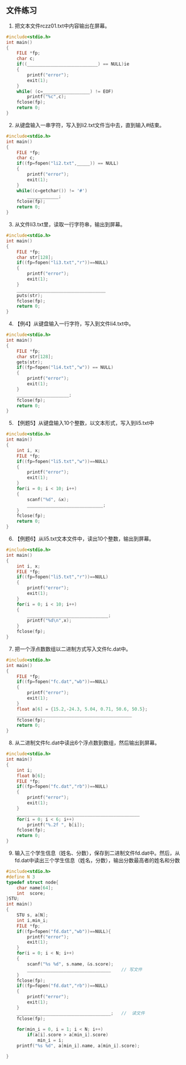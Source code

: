 ## 文件练习

1. 把文本文件rczz01.txt中内容输出在屏幕。

```c
#include<stdio.h>
int main()
{
	FILE *fp;
	char c;
	if((___________________________) == NULL)ie
	{
		printf("error");
		exit(1);
	}
	while( (c=__________________) != EOF)
		printf("%c",c);
	fclose(fp);
	return 0;
} 
```

2. 从键盘输入一串字符，写入到li2.txt文件当中去，直到输入#结束。

```c
#include<stdio.h>
int main()
{
	FILE *fp;
	char c;
	if((fp=fopen("li2.txt",_____)) == NULL)
	{
		printf("error");
		exit(1);
	}
	while((c=getchar()) != '#')
		____________;
	fclose(fp);
	return 0;
}
```

3. 从文件li3.txt里，读取一行字符串，输出到屏幕。

```c
#include<stdio.h>
int main()
{
	FILE *fp;
	char str[128];
	if((fp=fopen("li3.txt","r"))==NULL)
	{
		printf("error");
		exit(1);
	}
	__________________________________
	puts(str);
	fclose(fp);
	return 0;
}
```

4. 【例4】从键盘输入一行字符，写入到文件li4.txt中。

```c
#include<stdio.h>
int main()
{
	FILE *fp;
	char str[128];
	gets(str);
	if((fp=fopen("li4.txt","w")) == NULL)
	{
		printf("error");
		exit(1);
	}
	____________________;
	fclose(fp);
	return 0;
}
```

5. 【例题5】从键盘输入10个整数，以文本形式，写入到li5.txt中

```c
#include<stdio.h>
int main()
{
	int i, x;
	FILE *fp;
	if((fp=fopen("li5.txt","w"))==NULL)
	{
		printf("error");
		exit(1);
	}
	for(i = 0; i < 10; i++)
	{
		scanf("%d", &x);
		_____________________________;
	}
	fclose(fp);
	return 0;
}
```

6. 【例题6】从li5.txt文本文件中，读出10个整数，输出到屏幕。

```c
#include<stdio.h>
int main()
{
	int i, x;
	FILE *fp;
	if((fp=fopen("li5.txt","r"))==NULL)
	{
		printf("error");
		exit(1);
	}
	for(i = 0; i < 10; i++)
	{
		_______________________________;
		printf("%d\n",x);
	}
	fclose(fp);
}
```

7. 把一个浮点数数组以二进制方式写入文件fc.dat中。

```c
#include<stdio.h>
int main()
{
	FILE *fp;
	if((fp=fopen("fc.dat","wb"))==NULL)
	{
		printf("error");
		exit(1);
	}
	float a[6] = {15.2,-24.3, 5.04, 0.71, 50.6, 50.5};
	____________________________________________
	fclose(fp);
	return 0;
}
```

8. 从二进制文件fc.dat中读出6个浮点数到数组，然后输出到屏幕。

```c
#include<stdio.h>
int main()
{
	int i;
	float b[6];
	FILE *fp;
	if((fp=fopen("fc.dat","rb"))==NULL)
	{
		printf("error");
		exit(1);
	}
	_______________________________________________
	for(i = 0; i < 6; i++)
		printf("%.2f ", b[i]);
	fclose(fp);
	return 0;
}
```

9. 输入三个学生信息（姓名、分数），保存到二进制文件fd.dat中。然后，从fd.dat中读出三个学生信息（姓名，分数），输出分数最高者的姓名和分数

```c
#include<stdio.h>
#define N 3
typedef struct node{
	char name[64];
	int  score;
}STU;
int main()
{
	STU s, a[N];
	int i,min_i;
	FILE *fp;
	if((fp=fopen("fd.dat","wb"))==NULL){
		printf("error");
		exit(1);
	}
	for(i = 0; i < N; i++)
	{
		scanf("%s %d", s.name, &s.score);
		________________________________    // 写文件
	}
	fclose(fp);
    if((fp=fopen("fd.dat","rb"))==NULL)
	{
		printf("error");
		exit(1);
	}
	____________________________________;   //  读文件
	fclose(fp);
	
	for(min_i = 0, i = 1; i < N; i++)
		if(a[i].score > a[min_i].score)
			min_i = i;
	printf("%s %d", a[min_i].name, a[min_i].score);

}
```

